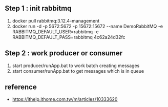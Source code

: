 
## Step 1 : init rabbitmq

1. docker pull rabbitmq:3.12.4-management
2. docker run -d -p 5672:5672 -p 15672:15672 --name DemoRabbitMQ -e RABBITMQ_DEFAULT_USER=rabbitmq -e RABBITMQ_DEFAULT_PASS=rabbitmq 4c62a24d32fc

## Step 2 : work producer or consumer

1. start producer/runApp.bat to work batch creating messages
2. start consumer/runApp.bat to get messages which is in queue

## reference
- https://ithelp.ithome.com.tw/m/articles/10333620
